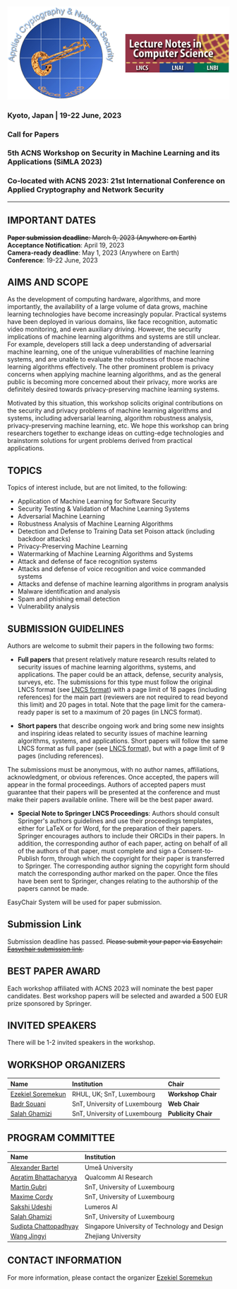 <!-- # Security in Machine Learning and its Applications (SiMLA 2022) -->

<!-- <img class="profile-picture" src="sherlock.jpg"> -->
<!-- ![](images/simla-logo.png =130x) -->
<img src="images/simla-logo.png"/>

### Kyoto, Japan | 19-22 June, 2023

### Call for Papers

### 5th ACNS Workshop on Security in Machine Learning and its Applications (SiMLA 2023)

### Co-located with ACNS 2023: 21st International Conference on Applied Cryptography and Network Security

---

## IMPORTANT DATES

~~**Paper submission deadline**: March 9, 2023 (Anywhere on Earth)~~   
**Acceptance Notification**: April 19, 2023   
**Camera-ready deadline**: May 1, 2023 (Anywhere on Earth)   
**Conference**: 19-22 June, 2023   

## AIMS AND SCOPE

As the development of computing hardware, algorithms, and more importantly, the availability of a large volume of data grows, machine learning technologies have become increasingly popular. Practical systems have been deployed in various domains, like face recognition, automatic video monitoring, and even auxiliary driving. However, the security implications of machine learning algorithms and systems are still unclear. For example, developers still lack a deep understanding of adversarial machine learning, one of the unique vulnerabilities of machine learning systems, and are unable to evaluate the robustness of those machine learning algorithms effectively. The other prominent problem is privacy concerns when applying machine learning algorithms, and as the general public is becoming more concerned about their privacy, more works are definitely desired towards privacy-preserving machine learning systems.

Motivated by this situation, this workshop solicits original contributions on the security and privacy problems of machine learning algorithms and systems, including adversarial learning, algorithm robustness analysis, privacy-preserving machine learning, etc. We hope this workshop can bring researchers together to exchange ideas on cutting-edge technologies and brainstorm solutions for urgent problems derived from practical applications.

## TOPICS

Topics of interest include, but are not limited, to the following:  

- Application of Machine Learning for Software Security  
- Security Testing & Validation of Machine Learning Systems  
- Adversarial Machine Learning  
- Robustness Analysis of Machine Learning Algorithms  
- Detection and Defense to Training Data set Poison attack (including backdoor attacks)  
- Privacy-Preserving Machine Learning  
- Watermarking of Machine Learning Algorithms and Systems  
- Attack and defense of face recognition systems  
- Attacks and defense of voice recognition and voice commanded systems  
- Attacks and defense of machine learning algorithms in program analysis  
- Malware identification and analysis  
- Spam and phishing email detection  
- Vulnerability analysis  

## SUBMISSION GUIDELINES

Authors are welcome to submit their papers in the following two forms:

- **Full papers** that present relatively mature research results related to security issues of machine learning algorithms, systems, and applications. The paper could be an attack, defense, security analysis, surveys, etc. The submissions for this type must follow the original LNCS format (see [LNCS format](https://www.springer.com/gp/computer-science/lncs)) with a page limit of 18 pages (including references) for the main part (reviewers are not required to read beyond this limit) and 20 pages in total.  Note that the page limit for the camera-ready paper is set to a maximum of 20 pages (in LNCS format).

- **Short papers** that describe ongoing work and bring some new insights and inspiring ideas related to security issues of machine learning algorithms, systems, and applications. Short papers will follow the same LNCS format as full paper (see [LNCS format](https://www.springer.com/gp/computer-science/lncs)), but with a page limit of 9 pages (including references).

The submissions must be anonymous, with no author names, affiliations, acknowledgment, or obvious references. Once accepted, the papers will appear in the formal proceedings. Authors of accepted papers must guarantee that their papers will be presented at the conference and must make their papers available online. There will be the best paper award.

- **Special Note to Springer LNCS Proceedings**: Authors should consult Springer's authors guidelines and use their proceedings templates, either for LaTeX or for Word, for the preparation of their papers. Springer encourages authors to include their ORCIDs in their papers. In addition, the corresponding author of each paper, acting on behalf of all of the authors of that paper, must complete and sign a Consent-to-Publish form, through which the copyright for their paper is transferred to Springer. The corresponding author signing the copyright form should match the corresponding author marked on the paper. Once the files have been sent to Springer, changes relating to the authorship of the papers cannot be made.

EasyChair System will be used for paper submission.


## Submission Link

Submission deadline has passed. 
~~Please submit your paper via Easychair: [Easychair submission link](https://easychair.org/my/conference?conf=simla2023).~~


## BEST PAPER AWARD

Each workshop affiliated with ACNS 2023 will nominate the best paper candidates. Best workshop papers will be selected and awarded a 500 EUR prize sponsored by Springer.



## INVITED SPEAKERS

There will be 1-2 invited speakers in the workshop.


## WORKSHOP ORGANIZERS 
| Name | Institution | Chair |
| :--- | :---------- | :---- |
| [Ezekiel Soremekun](https://ezekiel-soremekun.github.io/) | RHUL, UK; SnT, Luxembourg | **Workshop Chair** |
| [Badr Souani](https://wwwen.uni.lu/recherche/fstm/dcs/members/badr_souani) | SnT, University of Luxembourg | **Web Chair** | 
| [Salah Ghamizi](https://wwwen.uni.lu/snt/people/salah_ghamizi) | SnT, University of Luxembourg | **Publicity Chair** | 

## PROGRAM COMMITTEE

| Name | Institution | 
| :--- | :---------- | 
| [Alexander Bartel](https://www.abartel.net/) | Umeå University |
| [Apratim Bhattacharyya](https://apratimbhattacharyya18.github.io/) | Qualcomm AI Research |
| [Martin Gubri](https://gubri.eu/) | SnT, University of Luxembourg |
| [Maxime Cordy](https://maxcordy.github.io/) | SnT, University of Luxembourg |
| [Sakshi Udeshi](https://sakshiudeshi.github.io/) | Lumeros AI |
| [Salah Ghamizi](https://wwwen.uni.lu/snt/people/salah_ghamizi) | SnT, University of Luxembourg | **Publicity Chair** |
| [Sudipta Chattopadhyay](https://sudiptac.bitbucket.io/) | Singapore University of Technology and Design |
| [Wang Jingyi](https://wang-jingyi.github.io/) | Zhejiang University |


## CONTACT INFORMATION

For more information, please contact the organizer [Ezekiel Soremekun](mailto:ezekiel.soremekun@uni.lu)

